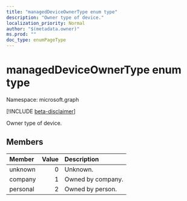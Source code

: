 ```yaml
---
title: "managedDeviceOwnerType enum type"
description: "Owner type of device."
localization_priority: Normal
author: "$(metadata.owner)"
ms.prod: ""
doc_type: enumPageType
---
```


# managedDeviceOwnerType enum type

Namespace: microsoft.graph

[!INCLUDE [beta-disclaimer](../../includes/beta-disclaimer.md)]

Owner type of device.

## Members

| Member   | Value | Description       |
| :------- | ----: | :---------------- |
| unknown  | 0     | Unknown.          |
| company  | 1     | Owned by company. |
| personal | 2     | Owned by person.  |